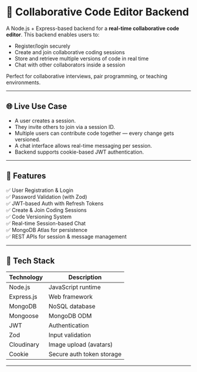 # 🧠 Collaborative Code Editor Backend

A Node.js + Express-based backend for a **real-time collaborative code editor**. This backend enables users to:
- Register/login securely
- Create and join collaborative coding sessions
- Store and retrieve multiple versions of code in real time
- Chat with other collaborators inside a session

Perfect for collaborative interviews, pair programming, or teaching environments.

---

## 🌐 Live Use Case

- A user creates a session.
- They invite others to join via a session ID.
- Multiple users can contribute code together — every change gets versioned.
- A chat interface allows real-time messaging per session.
- Backend supports cookie-based JWT authentication.

---

## 🚀 Features

✅ User Registration & Login  
✅ Password Validation (with Zod)  
✅ JWT-based Auth with Refresh Tokens  
✅ Create & Join Coding Sessions  
✅ Code Versioning System  
✅ Real-time Session-based Chat  
✅ MongoDB Atlas for persistence  
✅ REST APIs for session & message management

---

## 🔧 Tech Stack

| Technology | Description                        |
|------------|------------------------------------|
| Node.js    | JavaScript runtime                 |
| Express.js | Web framework                      |
| MongoDB    | NoSQL database                     |
| Mongoose   | MongoDB ODM                        |
| JWT        | Authentication                     |
| Zod        | Input validation                   |
| Cloudinary | Image upload (avatars)             |
| Cookie     | Secure auth token storage          |

---


